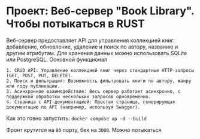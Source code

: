 # Проект: Веб-сервер "Book Library". Чтобы потыкаться в RUST

Веб-сервер предоставляет API для управления коллекцией книг: добавление, обновление, удаление и поиск по автору, названию и другим атрибутам. Для хранения данных можно использовать SQLite или PostgreSQL.
Основной функционал

    1. CRUD API: Управление коллекцией книг через стандартные HTTP-запросы (GET, POST, PUT, DELETE).
    2. Поиск и фильтрация: Возможность фильтровать книги по автору, жанру или году публикации.
    3. Асинхронное взаимодействие: Весь сервер работает асинхронно, с поддержкой обработки нескольких запросов одновременно.
    4. Страница с API-документацией: Простая страница, генерирующая документацию по API (например, используя Swagger).

Как это говно запустить:
```docker compose up -d --build```

Фронт крутится на `80` порту, бек на `3000`. Можно потыкаться
